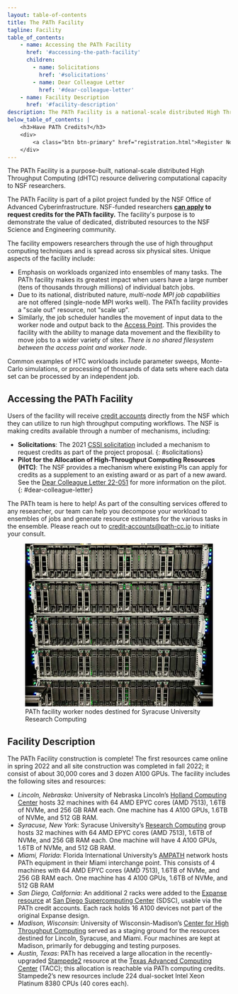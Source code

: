 ```yaml
---
layout: table-of-contents
title: The PATh Facility
tagline: Facility
table_of_contents:
    - name: Accessing the PATh Facility
      href: '#accessing-the-path-facility'
      children:
        - name: Solicitations
          href: '#solicitations'
        - name: Dear Colleague Letter
          href: '#dear-colleague-letter'
    - name: Facility Description
      href: '#facility-description'
description: The PATh Facility is a national-scale distributed High Throughput Computing resource to deliver computational capacity to NSF researchers through dHTC.
below_table_of_contents: |
    <h3>Have PATh Credits?</h3>
    <div>
        <a class="btn btn-primary" href="registration.html">Register Now</a>
    </div>
---
```



The PATh Facility is a purpose-built, national-scale distributed High Throughput Computing (dHTC) resource delivering computational capacity to NSF researchers.

The PATh Facility is part of a pilot project funded by the NSF Office of Advanced Cyberinfrastructure.  NSF-funded researchers **[can apply](https://www.nsf.gov/pubs/2022/nsf22051/nsf22051.jsp) to request credits for the PATh facility.**  The facility's purpose is to demonstrate the value of dedicated, distributed resources to the NSF Science and Engineering community.

The facility empowers researchers through the use of high throughput computing techniques and is spread across six physical sites.  Unique aspects of the facility include:

   * Emphasis on workloads organized into ensembles of many tasks.  The PATh facility makes its greatest impact when users have a large number (tens of thousands through millions) of individual batch jobs.
   * Due to its national, distributed nature, _multi-node MPI job capabilities_ are not offered (single-node MPI works well).  The PATh facility provides a "scale out" resource, not "scale up".
   * Similarly, the job scheduler handles the movement of input data to the worker node and output back to the [Access Point](https://osg-htc.org/services/access-point.html).  This provides the facility with the ability to manage data movement and the flexibility to move jobs to a wider variety of sites. _There is no shared filesystem between the access point and worker node_.

Common examples of HTC workloads include parameter sweeps, Monte-Carlo simulations, or processing of thousands of data sets where each data set can be processed by an independent job.

## Accessing the PATh Facility

Users of the facility will receive [credit accounts](/services/credit-accounts/) directly from the NSF which they can utilize to run high throughput computing workflows.  The NSF is making credits available through a number of mechanisms, including:

- **Solicitations**: The 2021 [CSSI solicitation](https://www.nsf.gov/pubs/2021/nsf21617/nsf21617.pdf) included a mechanism to request credits as part of the project proposal. 
{: #solicitations}
- **Pilot for the Allocation of High-Throughput Computing Resources (HTC)**: The NSF provides a mechanism where existing PIs can apply for credits as a supplement to an existing award or as part of a new award.  See the [Dear Colleague Letter 22-051](https://www.nsf.gov/pubs/2022/nsf22051/nsf22051.jsp) for more information on the pilot.
{: #dear-colleague-letter}

The PATh team is here to help!  As part of the consulting services offered to any researcher, our team can help you decompose your workload to ensembles of jobs and generate resource estimates for the various tasks in the ensemble.  Please reach out to [credit-accounts@path-cc.io](mailto:credit-accounts@path-cc.io) to initiate your consult.


<div class="row justify-content-center py-3 pb-4">
    <div class="col-12 col-sm-10 col-md-8">
        <figure>
            <img class="img-fluid" src="/images/PATh_Facility_Preview.jpg" alt="Image of the PATh Servers" />
            <figcaption class="p-1 bg-light">PATh facility worker nodes destined for Syracuse University Research Computing</figcaption>
        </figure>
    </div>
</div>


## Facility Description

The PATh Facility construction is complete! The first resources came online in spring 2022 and all site construction was completed in fall 2022; it consist of about 30,000 cores and 3 dozen A100 GPUs.  The facility includes the following sites and resources:

- *Lincoln, Nebraska*: University of Nebraska Lincoln’s [Holland Computing Center](https://hcc.unl.edu/) hosts 32 machines with 64 AMD EPYC cores (AMD 7513), 1.6TB of NVMe, and 256 GB RAM each.  One machine has 4 A100 GPUs, 1.6TB of NVMe, and 512 GB RAM.
- *Syracuse, New York*: Syracuse University’s [Research Computing](https://researchcomputing.syr.edu/) group hosts 32 machines with 64 AMD EPYC cores (AMD 7513), 1.6TB of NVMe, and 256 GB RAM each.  One machine will have 4 A100 GPUs, 1.6TB of NVMe, and 512 GB RAM.
- *Miami, Florida*: Florida International University’s [AMPATH](https://ampath.net/) network hosts PATh equipment in their Miami interchange point.  This consists of 4 machines with 64 AMD EPYC cores (AMD 7513), 1.6TB of NVMe, and 256 GB RAM each.  One machine has 4 A100 GPUs, 1.6TB of NVMe, and 512 GB RAM
- *San Diego, California*: An additional 2 racks were added to the [Expanse resource](https://www.sdsc.edu/support/user_guides/expanse.html) at [San Diego Supercomputing Center](https://www.sdsc.edu/) (SDSC), usable via the PATh credit accounts.  Each rack holds 16 A100 devices not part of the original Expanse design.  
- *Madison, Wisconsin*: University of Wisconsin-Madison’s [Center for High Throughput Computing](https://chtc.cs.wisc.edu/) served as a staging ground for the resources destined for Lincoln, Syracuse, and Miami.  Four machines are kept at Madison, primarily for debugging and testing purposes.
- *Austin, Texas*: PATh has received a large allocation in the recently-upgraded [Stampede2](https://www.tacc.utexas.edu/-/nsf-extends-lifespan-of-tacc-s-stampede2-supercomputer-through-june-2023) resource at the [Texas Advanced Computing Center](https://tacc.utexas.edu) (TACC); this allocation is reachable via PATh computing credits.  Stampede2’s new resources include 224 dual-socket Intel Xeon Platinum 8380 CPUs (40 cores each).


